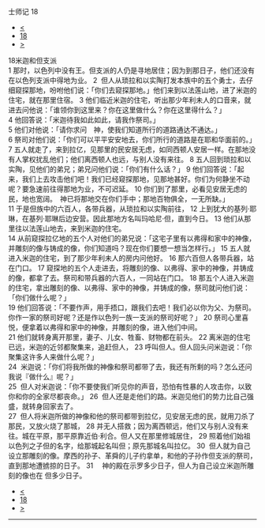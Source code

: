 ﻿





 士师记 18




* [<](bible/JDG17.md)
* [18](bible/JDG.md)
* [>](bible/JDG19.md)



 
18米迦和但支派  
1 那时，以色列中没有王。但支派的人仍是寻地居住；因为到那日子，他们还没有在以色列支派中得地为业。 
2  但人从琐拉和以实陶打发本族中的五个勇士，去仔细窥探那地，吩咐他们说：「你们去窥探那地。」他们来到以法莲山地，进了米迦的住宅，就在那里住宿。 
3 他们临近米迦的住宅，听出那少年利未人的口音来，就进去问他说：「谁领你到这里来？你在这里做什么？你在这里得什么？」  
4 他回答说：「米迦待我如此如此，请我作祭司。」  
5 他们对他说：「请你求问　神，使我们知道所行的道路通达不通达。」  
6 祭司对他们说：「你们可以平平安安地去，你们所行的道路是在耶和华面前的。」  
7 五人就走了，来到拉亿，见那里的民安居无虑，如同西顿人安居一样。在那地没有人掌权扰乱他们；他们离西顿人也远，与别人没有来往。 
8 五人回到琐拉和以实陶，见他们的弟兄；弟兄问他们说：「你们有什么话？」 
9 他们回答说：「起来，我们上去攻击他们吧！我们已经窥探那地，见那地甚好。你们为何静坐不动呢？要急速前往得那地为业，不可迟延。 
10 你们到了那里，必看见安居无虑的民，地也宽阔。　神已将那地交在你们手中；那地百物俱全，一无所缺。」  
11 于是但族中的六百人，各带兵器，从琐拉和以实陶前往， 
12 上到犹大的基列·耶琳，在基列·耶琳后边安营。因此那地方名叫玛哈尼·但，直到今日。 
13 他们从那里往以法莲山地去，来到米迦的住宅。  
14 从前窥探拉亿地的五个人对他们的弟兄说：「这宅子里有以弗得和家中的神像，并雕刻的像与铸成的像，你们知道吗？现在你们要想一想当怎样行。」 
15 五人就进入米迦的住宅，到了那少年利未人的房内问他好。 
16 那六百但人各带兵器，站在门口。 
17 窥探地的五个人走进去，将雕刻的像、以弗得、家中的神像，并铸成的像，都拿了去。祭司和带兵器的六百人，一同站在门口。 
18 那五个人进入米迦的住宅，拿出雕刻的像、以弗得、家中的神像，并铸成的像，祭司就问他们说：「你们做什么呢？」  
19 他们回答说：「不要作声，用手捂口，跟我们去吧！我们必以你为父、为祭司。你作一家的祭司好呢？还是作以色列一族一支派的祭司好呢？」 
20 祭司心里喜悦，便拿着以弗得和家中的神像，并雕刻的像，进入他们中间。  
21 他们就转身离开那里，妻子、儿女、牲畜、财物都在前头。 
22 离米迦的住宅已远，米迦的近邻都聚集来，追赶但人， 
23 呼叫但人。但人回头问米迦说：「你聚集这许多人来做什么呢？」  
24  米迦说：「你们将我所做的神像和祭司都带了去，我还有所剩的吗？怎么还问我说『做什么』呢？」  
25  但人对米迦说：「你不要使我们听见你的声音，恐怕有性暴的人攻击你，以致你和你的全家尽都丧命。」 
26  但人还是走他们的路。米迦见他们的势力比自己强盛，就转身回家去了。  
27  但人将米迦所做的神像和他的祭司都带到拉亿，见安居无虑的民，就用刀杀了那民，又放火烧了那城， 
28 并无人搭救；因为离西顿远，他们又与别人没有来往。城在平原，那平原靠近伯·利合。但人又在那里修城居住， 
29 照着他们始祖以色列之子但的名字，给那城起名叫但；原先那城名叫拉亿。 
30  但人就为自己设立那雕刻的像。摩西的孙子、革舜的儿子约拿单，和他的子孙作但支派的祭司，直到那地遭掳掠的日子。 
31 　神的殿在示罗多少日子，但人为自己设立米迦所雕刻的像也在 但多少日子。 
* [<](bible/JDG17.md)
* [18](bible/JDG.md)
* [>](bible/JDG19.md)





---









